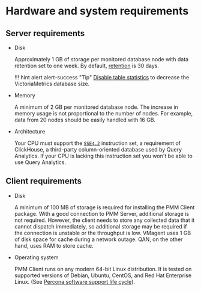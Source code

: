 # Hardware and system requirements

## Server requirements

* Disk

    Approximately 1 GB of storage per monitored database node with data retention set to one week. By default, [retention](..//configure-pmm/advanced_settings.md#data-retention) is 30 days.

    !!! hint alert alert-success "Tip"
        [Disable table statistics](..//optimize/disable_table_stats.md) to decrease the VictoriaMetrics database size.

* Memory

    A minimum of 2 GB per monitored database node. The increase in memory usage is not proportional to the number of nodes. For example, data from 20 nodes should be easily handled with 16 GB.

* Architecture

    Your CPU must support the [`SSE4.2`](https://wikipedia.org/wiki/SSE4#SSE4.2) instruction set, a requirement of ClickHouse, a third-party column-oriented database used by Query Analytics. If your CPU is lacking this instruction set you won't be able to use Query Analytics.

## Client requirements

* Disk

    A minimum of 100 MB of storage is required for installing the PMM Client package. With a good connection to PMM Server, additional storage is not required. However, the client needs to store any collected data that it cannot dispatch immediately, so additional storage may be required if the connection is unstable or the throughput is low. VMagent uses 1 GB of disk space for cache during a network outage. QAN, on the other hand, uses RAM to store cache.

* Operating system 

    PMM Client runs on any modern 64-bit Linux distribution. It is tested on supported versions of Debian, Ubuntu, CentOS, and Red Hat Enterprise Linux. (See [Percona software support life cycle](https://www.percona.com/services/policies/percona-software-support-lifecycle#pt)).